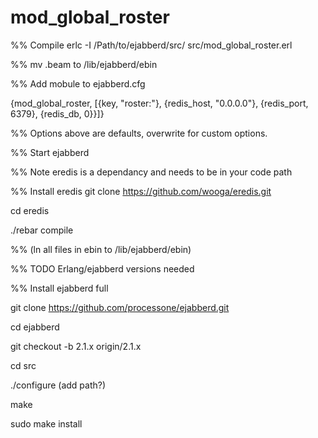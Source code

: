 mod_global_roster
=================

%% Compile
erlc -I /Path/to/ejabberd/src/ src/mod_global_roster.erl

%% mv .beam to /lib/ejabberd/ebin

%% Add mobule to ejabberd.cfg
  
  {mod_global_roster, [{key, "roster:"}, {redis_host, "0.0.0.0"}, {redis_port, 6379}, {redis_db, 0}}]}

%% Options above are defaults, overwrite for custom options.

%% Start ejabberd

%% Note eredis is a dependancy and needs to be in your code path

%% Install eredis
git clone https://github.com/wooga/eredis.git

cd eredis

./rebar compile

%% (ln all files in ebin to /lib/ejabberd/ebin)

%% TODO Erlang/ejabberd versions needed

%% Install ejabberd full

git clone https://github.com/processone/ejabberd.git

cd ejabberd

git checkout -b 2.1.x origin/2.1.x

cd src

./configure (add path?)

make

sudo make install

